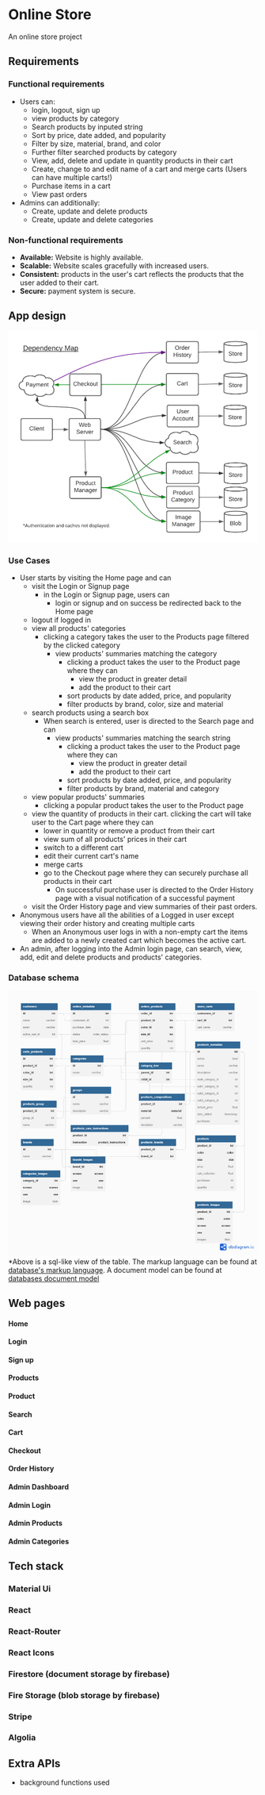 # Online Store
 An online store project

## Requirements

### Functional requirements
- Users can:
    - login, logout, sign up
    - view products by category
    - Search products by inputed string
    - Sort by price, date added, and popularity
    - Filter by size, material, brand, and color
    - Further filter searched products by category
    - View, add, delete and update in quantity products in their cart
    - Create, change to and edit name of a cart and merge carts (Users can have multiple carts!)
    - Purchase items in a cart
    - View past orders
- Admins can additionally:
    - Create, update and delete products
    - Create, update and delete categories

### Non-functional requirements
- **Available:** Website is highly available.
- **Scalable:** Website scales gracefully with increased users.
- **Consistent:** products in the user's cart reflects the products that the user added to their cart.
- **Secure:** payment system is secure.

## App design
![The shop's components and dependencies.](./images/design.png)
### Use Cases
- User starts by visiting the Home page and can
    - visit the Login or Signup page
        - in the Login or Signup page, users can
            - login or signup and on success be redirected back to the Home page
    - logout if logged in
    - view all products' categories
        - clicking a category takes the user to the Products page filtered by the clicked category
            - view products' summaries matching the category
                - clicking a product takes the user to the Product page where they can
                    - view the product in greater detail
                    - add the product to their cart
                - sort products by date added, price, and popularity
                - filter products by brand, color, size and material
    - search products using a search box
        - When search is entered, user is directed to the Search page and can
            - view products' summaries matching the search string
                - clicking a product takes the user to the Product page where they can
                    - view the product in greater detail
                    - add the product to their cart
                - sort products by date added, price, and popularity
                - filter products by brand, material and category
    - view popular products' summaries
        - clicking a popular product takes the user to the Product page
    - view the quantity of products in their cart. clicking the cart will take user to the Cart page where they can
        - lower in quantity or remove a product from their cart
        - view sum of all products' prices in their cart
        - switch to a different cart
        - edit their current cart's name
        - merge carts
        - go to the Checkout page where they can securely purchase all products in their cart
            - On successful purchase user is directed to the Order History page with a visual notification of a successful payment
    - visit the Order History page and view summaries of their past orders.
- Anonymous users have all the abilities of a Logged in user except viewing their order history and creating multiple carts
    - When an Anonymous user logs in with a non-empty cart the items are added to a newly created cart which becomes the active cart.
- An admin, after logging into the Admin login page, can search, view, add, edit and delete products and products' categories.

### Database schema
![Database Schema.](./images/schema_with_enum.png)
*Above is a sql-like view of the table. The markup language can be found at [database's markup language](./dbschema/db_markup_short.txt). A document model can be found at [databases document model](./dbschema/document_database_model.js)



## Web pages
#### Home
#### Login
#### Sign up
#### Products
#### Product
#### Search
#### Cart
#### Checkout
#### Order History
#### Admin Dashboard
#### Admin Login
#### Admin Products
#### Admin Categories

## Tech stack
### Material Ui
### React
### React-Router
### React Icons
### Firestore (document storage by firebase)
### Fire Storage (blob storage by firebase)
### Stripe
### Algolia

## Extra APIs
- background functions used


